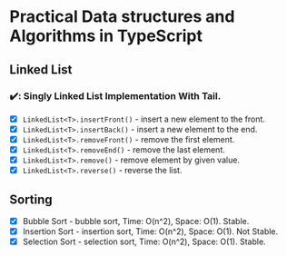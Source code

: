 # Practical Data structures and Algorithms in TypeScript

## Linked List

### :heavy_check_mark:: Singly Linked List Implementation With Tail.

- [x] `LinkedList<T>.insertFront()`             - insert a new element to the front.
- [x] `LinkedList<T>.insertBack()`              - insert a new element to the end.
- [x] `LinkedList<T>.removeFront()`             - remove the first element.
- [x] `LinkedList<T>.removeEnd()`               - remove the last element.
- [x] `LinkedList<T>.remove()`                  - remove element by given value.
- [x] `LinkedList<T>.reverse()`                 - reverse the list.

## Sorting

- [x]  Bubble Sort                              - bubble sort,    Time: O(n^2), Space: O(1). Stable.
- [x]  Insertion Sort                           - insertion sort, Time: O(n^2), Space: O(1). Not Stable.
- [x]  Selection Sort                           - selection sort, Time: O(n^2), Space: O(1). Stable.